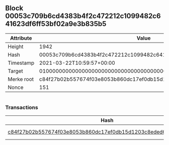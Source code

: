 ## Block 00053c709b6cd4383b4f2c472212c1099482c641623df6ff53bf02a9e3b835b5

Attribute | Value
--- | ---
Height | 1942
Hash | 00053c709b6cd4383b4f2c472212c1099482c641623df6ff53bf02a9e3b835b5
Timestamp | 2021-03-22T10:59:57+00:00
Target | 0100000000000000000000000000000000000000000000000000000000000000
Merke root | c84f27b02b557674f03e8053b860dc17ef0db15d1203c8eded6e06a72a2b6e2b
Nonce | 151

```

```

### Transactions

Hash | Amount
--- | ---
[c84f27b02b557674f03e8053b860dc17ef0db15d1203c8eded6e06a72a2b6e2b](c84f27b02b557674f03e8053b860dc17ef0db15d1203c8eded6e06a72a2b6e2b.md) | 10.00000000 SKEPTI 
